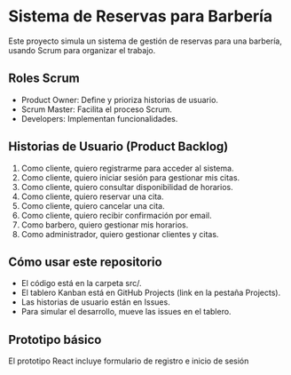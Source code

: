 # Sistema de Reservas para Barbería

Este proyecto simula un sistema de gestión de reservas para una barbería, usando Scrum para organizar el trabajo.

## Roles Scrum

- Product Owner: Define y prioriza historias de usuario.
- Scrum Master: Facilita el proceso Scrum.
- Developers: Implementan funcionalidades.

## Historias de Usuario (Product Backlog)

1. Como cliente, quiero registrarme para acceder al sistema.
2. Como cliente, quiero iniciar sesión para gestionar mis citas.
3. Como cliente, quiero consultar disponibilidad de horarios.
4. Como cliente, quiero reservar una cita.
5. Como cliente, quiero cancelar una cita.
6. Como cliente, quiero recibir confirmación por email.
7. Como barbero, quiero gestionar mis horarios.
8. Como administrador, quiero gestionar clientes y citas.

## Cómo usar este repositorio

- El código está en la carpeta src/.
- El tablero Kanban está en GitHub Projects (link en la pestaña Projects).
- Las historias de usuario están en Issues.
- Para simular el desarrollo, mueve las issues en el tablero.

## Prototipo básico

El prototipo React incluye formulario de registro e inicio de sesión

